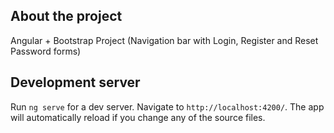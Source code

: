 ## About the project

Angular + Bootstrap Project (Navigation bar with Login, Register and Reset Password forms)
## Development server

Run `ng serve` for a dev server. Navigate to `http://localhost:4200/`. The app will automatically reload if you change any of the source files.
